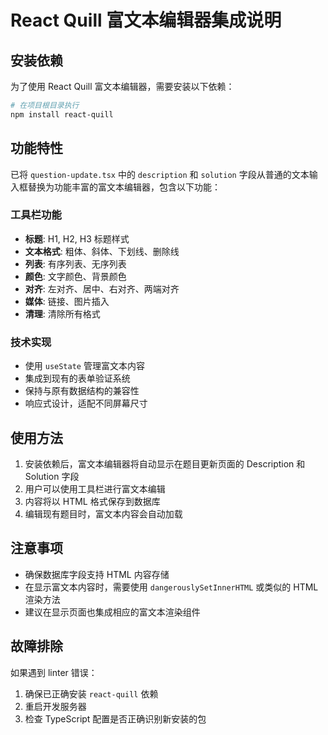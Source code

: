 # React Quill 富文本编辑器集成说明

## 安装依赖

为了使用 React Quill 富文本编辑器，需要安装以下依赖：

```bash
# 在项目根目录执行
npm install react-quill
```

## 功能特性

已将 `question-update.tsx` 中的 `description` 和 `solution` 字段从普通的文本输入框替换为功能丰富的富文本编辑器，包含以下功能：

### 工具栏功能
- **标题**: H1, H2, H3 标题样式
- **文本格式**: 粗体、斜体、下划线、删除线
- **列表**: 有序列表、无序列表
- **颜色**: 文字颜色、背景颜色
- **对齐**: 左对齐、居中、右对齐、两端对齐
- **媒体**: 链接、图片插入
- **清理**: 清除所有格式

### 技术实现
- 使用 `useState` 管理富文本内容
- 集成到现有的表单验证系统
- 保持与原有数据结构的兼容性
- 响应式设计，适配不同屏幕尺寸

## 使用方法

1. 安装依赖后，富文本编辑器将自动显示在题目更新页面的 Description 和 Solution 字段
2. 用户可以使用工具栏进行富文本编辑
3. 内容将以 HTML 格式保存到数据库
4. 编辑现有题目时，富文本内容会自动加载

## 注意事项

- 确保数据库字段支持 HTML 内容存储
- 在显示富文本内容时，需要使用 `dangerouslySetInnerHTML` 或类似的 HTML 渲染方法
- 建议在显示页面也集成相应的富文本渲染组件

## 故障排除

如果遇到 linter 错误：
1. 确保已正确安装 `react-quill` 依赖
2. 重启开发服务器
3. 检查 TypeScript 配置是否正确识别新安装的包
